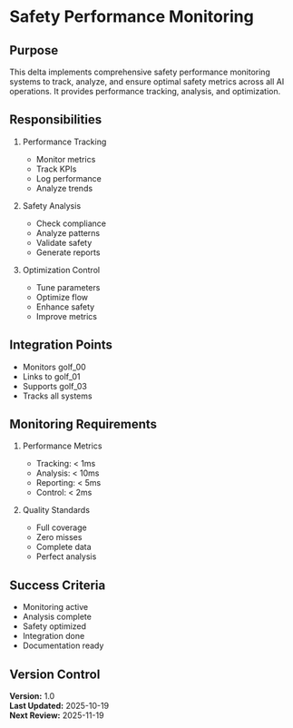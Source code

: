 # Safety Performance Monitoring

## Purpose

This delta implements comprehensive safety performance monitoring systems to track, analyze, and ensure optimal safety metrics across all AI operations. It provides performance tracking, analysis, and optimization.

## Responsibilities

1. Performance Tracking
   - Monitor metrics
   - Track KPIs
   - Log performance
   - Analyze trends

2. Safety Analysis
   - Check compliance
   - Analyze patterns
   - Validate safety
   - Generate reports

3. Optimization Control
   - Tune parameters
   - Optimize flow
   - Enhance safety
   - Improve metrics

## Integration Points

- Monitors golf_00
- Links to golf_01
- Supports golf_03
- Tracks all systems

## Monitoring Requirements

1. Performance Metrics
   - Tracking: < 1ms
   - Analysis: < 10ms
   - Reporting: < 5ms
   - Control: < 2ms

2. Quality Standards
   - Full coverage
   - Zero misses
   - Complete data
   - Perfect analysis

## Success Criteria

- Monitoring active
- Analysis complete
- Safety optimized
- Integration done
- Documentation ready

## Version Control

**Version:** 1.0  
**Last Updated:** 2025-10-19  
**Next Review:** 2025-11-19